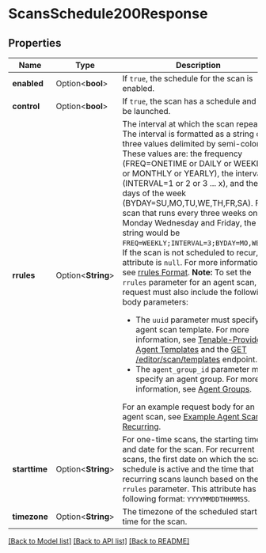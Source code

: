 # ScansSchedule200Response

## Properties

Name | Type | Description | Notes
------------ | ------------- | ------------- | -------------
**enabled** | Option<**bool**> | If `true`, the schedule for the scan is enabled. | [optional]
**control** | Option<**bool**> | If `true`, the scan has a schedule and can be launched. | [optional]
**rrules** | Option<**String**> | The interval at which the scan repeats. The interval is formatted as a string of three values delimited by semi-colons. These values are: the frequency (FREQ=ONETIME or DAILY or WEEKLY or MONTHLY or YEARLY), the interval (INTERVAL=1 or 2 or 3 ... x), and the days of the week (BYDAY=SU,MO,TU,WE,TH,FR,SA). For a scan that runs every three weeks on Monday Wednesday and Friday, the string would be `FREQ=WEEKLY;INTERVAL=3;BYDAY=MO,WE,FR`. If the scan is not scheduled to recur, this attribute is `null`. For more information, see [rrules Format](doc:example-assessment-scan-recurring#rrules-format).  **Note:** To set the `rrules` parameter for an agent scan, the request must also include the following body parameters:<ul><li>The `uuid` parameter must specify an agent scan template. For more information, see [Tenable-Provided Agent Templates](https://docs.tenable.com/vulnerability-management/Content/Scans/AgentTemplates.htm) and the [GET /editor/scan/templates](ref:editor-list-templates) endpoint.</li><li>The `agent_group_id` parameter must specify an agent group. For more information, see [Agent Groups](ref:agent-groups).</li></ul>For an example request body for an agent scan, see [Example Agent Scan: Recurring](doc:example-agent-scan-recurring). | [optional]
**starttime** | Option<**String**> | For one-time scans, the starting time and date for the scan. For recurrent scans, the first date on which the scan schedule is active and the time that recurring scans launch based on the `rrules` parameter.  This attribute has the following format: `YYYYMMDDTHHMMSS`. | [optional]
**timezone** | Option<**String**> | The timezone of the scheduled start time for the scan. | [optional]

[[Back to Model list]](../README.md#documentation-for-models) [[Back to API list]](../README.md#documentation-for-api-endpoints) [[Back to README]](../README.md)


